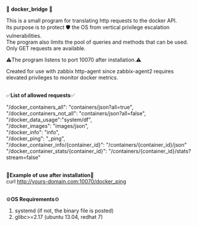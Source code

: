 🤖 **docker_bridge** 🐳<br>

This is a small program for translating http requests to the docker API.<br>
Its purpose is to protect 🛡 the OS from vertical privilege escalation vulnerabilities.<br>
The program also limits the pool of queries and methods that can be used. Only GET requests are available.<br>

⚠️The program listens to port 10070 after installation.⚠️<br>

Created for use with zabbix http-agent since zabbix-agent2 requires elevated privileges to monitor docker metrics.<br><br>

✅**List of allowed requests**✅<br>

"/docker_containers_all": "containers/json?all=true",<br>
"/docker_containers_not_all": "containers/json?all=false",<br>
"/docker_data_usage":"system/df",<br>
"/docker_images": "images/json",<br>
"/docker_info": "info",<br>
"/docker_ping": "_ping",<br>
"/docker_container_info/{container_id}": "/containers/{container_id}/json"<br>
"/docker_container_stats/{container_id}": "/containers/{container_id}/stats?stream=false"<br><br>


🔗**Example of use after installation**🔗<br>
curl http://yours-domain.com:10070/docker_ping<br><br>


⚙️**OS Requirements**⚙️<br>
1) systemd (if not, the binary file is posted)<br>
2) glibc>=2.17 (ubuntu 13.04, redhat 7)<br><br>
